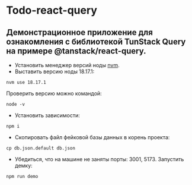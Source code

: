 # Todo-react-query

## Демонстрационное приложение для ознакомления с библиотекой TunStack Query на примере @tanstack/react-query.

* Установить менеджер версий ноды [nvm](https://github.com/nvm-sh/nvm).
* Выставить версию ноды 18.17.1:
```
nvm use 18.17.1
```
Проверить версию можно командой:
```
node -v
```
* Установить зависимости:
```
npm i
```
* Скопировать файл фейковой базы данных в корень проекта:
```
cp db.json.default db.json
```
* Убедиться, что на машине не заняты порты: 3001, 5173. Запустить демку:
```
npm run demo
```